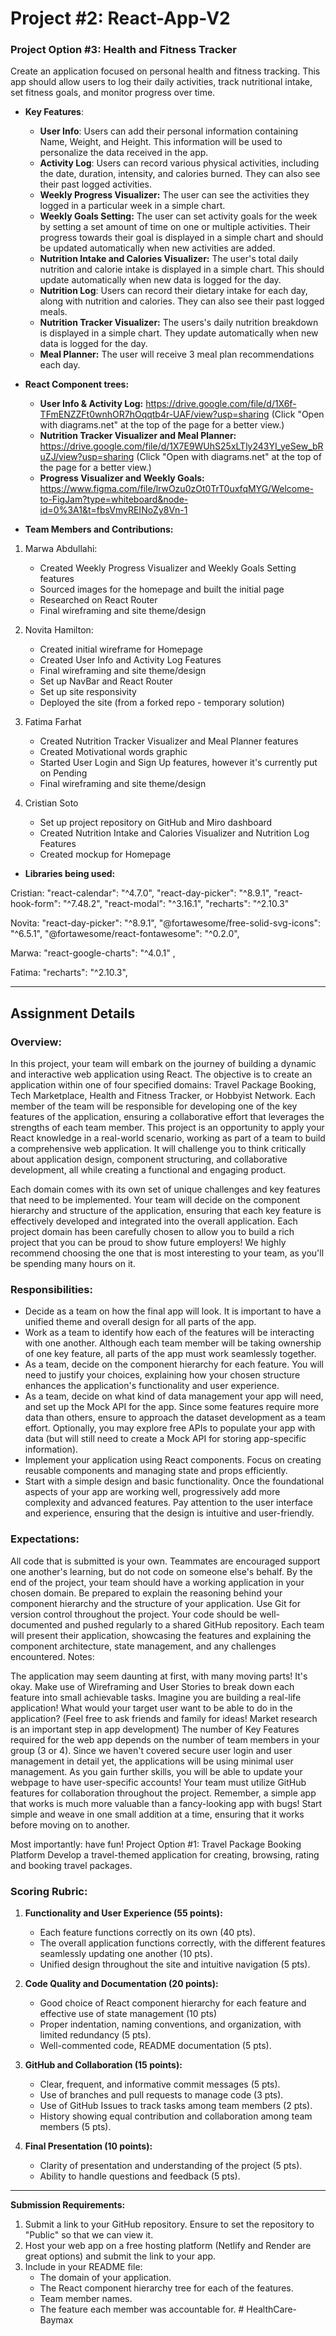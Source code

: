 
# Project #2: React-App-V2

### **Project Option #3:** **Health and Fitness Tracker**

Create an application focused on personal health and fitness tracking. This app should allow users to log their daily activities, track nutritional intake, set fitness goals, and monitor progress over time.
-   **Key Features**:
    -   **User Info**: Users can add their personal information containing Name, Weight, and Height. This information will be used to personalize the data received in the app.
    -   **Activity Log**: Users can record various physical activities, including the date, duration, intensity, and calories burned. They can also see their past logged activities.
    -   **Weekly Progress Visualizer:** The user can see the activities they logged in a particular week in a simple chart.
    -   **Weekly Goals Setting:** The user can set activity goals for the week by setting a set amount of time on one or multiple activities. Their progress towards their goal is displayed in a simple chart and should be updated automatically when new activities are added.
    -   **Nutrition Intake and Calories Visualizer:** The user's total daily nutrition and calorie intake is displayed in a simple chart. This should update automatically when new data is logged for the day.
    -   **Nutrition Log**: Users can record their dietary intake for each day, along with nutrition and calories. They can also see their past logged meals.
    -   **Nutrition Tracker Visualizer:** The users's daily nutrition breakdown is displayed in a simple chart. They update automatically when new data is logged for the day.
    -   **Meal Planner:** The user will receive 3 meal plan recommendations each day.
 
-  **React Component trees:**
   - **User Info & Activity Log:** https://drive.google.com/file/d/1X6f-TFmENZZFt0wnhOR7hOqqtb4r-UAF/view?usp=sharing (Click "Open with diagrams.net" at the top of the page for a better view.)
    - **Nutrition Tracker Visualizer and Meal Planner:** https://drive.google.com/file/d/1X7E9WUhS25xLTly243YI_yeSew_bRuZJ/view?usp=sharing (Click "Open with diagrams.net" at the top of the page for a better view.)
    - **Progress Visualizer and Weekly Goals:** https://www.figma.com/file/lrwOzu0zOt0TrT0uxfqMYG/Welcome-to-FigJam?type=whiteboard&node-id=0%3A1&t=fbsVmyREINoZy8Vn-1


-  **Team Members and Contributions:**

 1. Marwa Abdullahi:
    - Created Weekly Progress Visualizer and Weekly Goals Setting features
    - Sourced images for the homepage and built the initial page
    - Researched on React Router
    - Final wireframing and site theme/design
    
2. Novita Hamilton:
    - Created initial wireframe for Homepage
    - Created User Info and Activity Log Features
    - Final wireframing and site theme/design
    - Set up NavBar and React Router
    - Set up site responsivity
    - Deployed the site (from a forked repo - temporary solution)
 
 3. Fatima Farhat
    - Created Nutrition Tracker Visualizer and Meal Planner features
    - Created Motivational words graphic
    - Started User Login and Sign Up features, however it's currently put on Pending
    - Final wireframing and site theme/design
  
 4. Cristian Soto
    - Set up project repository on GitHub and Miro dashboard
    - Created  Nutrition Intake and Calories Visualizer and Nutrition Log Features
    - Created mockup for Homepage

  
- **Libraries being used:**

Cristian: "react-calendar": "^4.7.0",  "react-day-picker": "^8.9.1", "react-hook-form": "^7.48.2", "react-modal": "^3.16.1", "recharts": "^2.10.3"

Novita: "react-day-picker": "^8.9.1", "@fortawesome/free-solid-svg-icons": "^6.5.1", "@fortawesome/react-fontawesome": "^0.2.0",

Marwa: "react-google-charts": "^4.0.1" , 

Fatima:  "recharts": "^2.10.3",

***********

## Assignment Details

### Overview: 
In this project, your team will embark on the journey of building a dynamic and interactive web application using React. The objective is to create an application within one of four specified domains: Travel Package Booking, Tech Marketplace, Health and Fitness Tracker, or Hobbyist Network. Each member of the team will be responsible for developing one of the key features of the application, ensuring a collaborative effort that leverages the strengths of each team member. This project is an opportunity to apply your React knowledge in a real-world scenario, working as part of a team to build a comprehensive web application. It will challenge you to think critically about application design, component structuring, and collaborative development, all while creating a functional and engaging product.
    

Each domain comes with its own set of unique challenges and key features that need to be implemented. Your team will decide on the component hierarchy and structure of the application, ensuring that each key feature is effectively developed and integrated into the overall application. Each project domain has been carefully chosen to allow you to build a rich project that you can be proud to show future employers! We highly recommend choosing the one that is most interesting to your team, as you'll be spending many hours on it. 

### Responsibilities:

-   Decide as a team on how the final app will look. It is important to have a unified theme and overall design for all parts of the app.
-   Work as a team to identify how each of the features will be interacting with one another. Although each team member will be taking ownership of one key feature, all parts of the app must work seamlessly together.
-   As a team, decide on the component hierarchy for each feature. You will need to justify your choices, explaining how your chosen structure enhances the application's functionality and user experience.
-   As a team, decide on what kind of data management your app will need, and set up the Mock API for the app. Since some features require more data than others, ensure to approach the dataset development as a team effort. Optionally, you may explore free APIs to populate your app with data (but will still need to create a Mock API for storing app-specific information).
-   Implement your application using React components. Focus on creating reusable components and managing state and props efficiently.
-   Start with a simple design and basic functionality. Once the foundational aspects of your app are working well, progressively add more complexity and advanced features. Pay attention to the user interface and experience, ensuring that the design is intuitive and user-friendly.

### Expectations:

All code that is submitted is your own. Teammates are encouraged support one another's learning, but do not code on someone else's behalf.
By the end of the project, your team should have a working application in your chosen domain. 
Be prepared to explain the reasoning behind your component hierarchy and the structure of your application.
Use Git for version control throughout the project. Your code should be well-documented and pushed regularly to a shared GitHub repository.
Each team will present their application, showcasing the features and explaining the component architecture, state management, and any challenges encountered.
Notes:

The application may seem daunting at first, with many moving parts! It's okay. Make use of Wireframing and User Stories to break down each feature into small achievable tasks. 
Imagine you are building a real-life application! What would your target user want to be able to do in the application? (Feel free to ask friends and family for ideas! Market research is an important step in app development)
The number of Key Features required for the web app depends on the number of team members in your group (3 or 4). 
Since we haven't covered secure user login and user management in detail yet, the applications will be using minimal user management. As you gain further skills, you will be able to update your webpage to have user-specific accounts!
Your team must utilize GitHub features for collaboration throughout the project.
Remember, a simple app that works is much more valuable than a fancy-looking app with bugs! Start simple and weave in one small addition at a time, ensuring that it works before moving on to another. 

Most importantly: have fun!
Project Option #1: Travel Package Booking Platform
Develop a travel-themed application for creating, browsing, rating and booking travel packages.

### Scoring Rubric:


1.  **Functionality and User Experience (55 points):**
    
    -   Each feature functions correctly on its own (40 pts).
    -   The overall application functions correctly, with the different features seamlessly updating one another (10 pts).
    -   Unified design throughout the site and intuitive navigation (5 pts).
2.  **Code Quality and Documentation (20 points):**
    
    -   Good choice of React component hierarchy for each feature and effective use of state management (10 pts)
    -   Proper indentation, naming conventions, and organization, with limited redundancy (5 pts).
    -   Well-commented code, README documentation (5 pts).
3.  **GitHub and Collaboration (15 points):**
    
    -   Clear, frequent, and informative commit messages (5 pts).
    -   Use of branches and pull requests to manage code (3 pts).
    -   Use of GitHub Issues to track tasks among team members (2 pts).
    -   History showing equal contribution and collaboration among team members (5 pts).
4.  **Final Presentation (10 points):**
    
    -   Clarity of presentation and understanding of the project (5 pts).
    -   Ability to handle questions and feedback (5 pts).

    

----------

**Submission Requirements:**

1.  Submit a link to your GitHub repository. Ensure to set the repository to "Public" so that we can view it.
2.  Host your web app on a free hosting platform (Netlify and Render are great options) and submit the link to your app.
3.  Include in your README file:
    -   The domain of your application.
    -   The React component hierarchy tree for each of the features.
    -   Team member names.
    -   The feature each member was accountable for.
#   H e a l t h C a r e - B a y m a x  
 